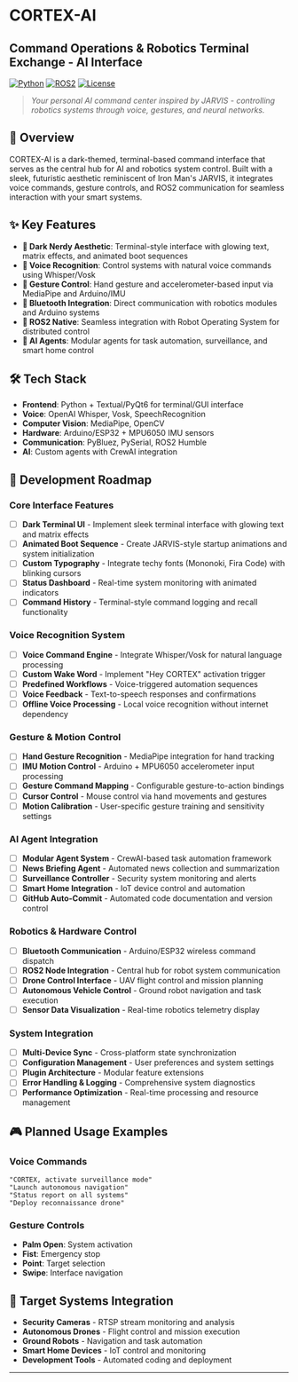 # CORTEX-AI
## Command Operations & Robotics Terminal Exchange - AI Interface

[![Python](https://img.shields.io/badge/python-3.8+-blue.svg)](https://www.python.org/downloads/)
[![ROS2](https://img.shields.io/badge/ROS2-Humble-green.svg)](https://docs.ros.org/en/humble/)
[![License](https://img.shields.io/badge/license-MIT-blue.svg)](LICENSE)

> *Your personal AI command center inspired by JARVIS - controlling robotics systems through voice, gestures, and neural networks.*

## 🎯 Overview

CORTEX-AI is a dark-themed, terminal-based command interface that serves as the central hub for AI and robotics system control. Built with a sleek, futuristic aesthetic reminiscent of Iron Man's JARVIS, it integrates voice commands, gesture controls, and ROS2 communication for seamless interaction with your smart systems.

## ✨ Key Features

- **🎨 Dark Nerdy Aesthetic**: Terminal-style interface with glowing text, matrix effects, and animated boot sequences
- **🎤 Voice Recognition**: Control systems with natural voice commands using Whisper/Vosk
- **👋 Gesture Control**: Hand gesture and accelerometer-based input via MediaPipe and Arduino/IMU
- **📡 Bluetooth Integration**: Direct communication with robotics modules and Arduino systems
- **🤖 ROS2 Native**: Seamless integration with Robot Operating System for distributed control
- **🧠 AI Agents**: Modular agents for task automation, surveillance, and smart home control

## 🛠️ Tech Stack

- **Frontend**: Python + Textual/PyQt6 for terminal/GUI interface
- **Voice**: OpenAI Whisper, Vosk, SpeechRecognition
- **Computer Vision**: MediaPipe, OpenCV
- **Hardware**: Arduino/ESP32 + MPU6050 IMU sensors
- **Communication**: PyBluez, PySerial, ROS2 Humble
- **AI**: Custom agents with CrewAI integration

## 🎯 Development Roadmap

### Core Interface Features
- [ ] **Dark Terminal UI** - Implement sleek terminal interface with glowing text and matrix effects
- [ ] **Animated Boot Sequence** - Create JARVIS-style startup animations and system initialization
- [ ] **Custom Typography** - Integrate techy fonts (Mononoki, Fira Code) with blinking cursors
- [ ] **Status Dashboard** - Real-time system monitoring with animated indicators
- [ ] **Command History** - Terminal-style command logging and recall functionality

### Voice Recognition System
- [ ] **Voice Command Engine** - Integrate Whisper/Vosk for natural language processing
- [ ] **Custom Wake Word** - Implement "Hey CORTEX" activation trigger
- [ ] **Predefined Workflows** - Voice-triggered automation sequences
- [ ] **Voice Feedback** - Text-to-speech responses and confirmations
- [ ] **Offline Voice Processing** - Local voice recognition without internet dependency

### Gesture & Motion Control
- [ ] **Hand Gesture Recognition** - MediaPipe integration for hand tracking
- [ ] **IMU Motion Control** - Arduino + MPU6050 accelerometer input processing
- [ ] **Gesture Command Mapping** - Configurable gesture-to-action bindings
- [ ] **Cursor Control** - Mouse control via hand movements and gestures
- [ ] **Motion Calibration** - User-specific gesture training and sensitivity settings

### AI Agent Integration
- [ ] **Modular Agent System** - CrewAI-based task automation framework
- [ ] **News Briefing Agent** - Automated news collection and summarization
- [ ] **Surveillance Controller** - Security system monitoring and alerts
- [ ] **Smart Home Integration** - IoT device control and automation
- [ ] **GitHub Auto-Commit** - Automated code documentation and version control

### Robotics & Hardware Control
- [ ] **Bluetooth Communication** - Arduino/ESP32 wireless command dispatch
- [ ] **ROS2 Node Integration** - Central hub for robot system communication
- [ ] **Drone Control Interface** - UAV flight control and mission planning
- [ ] **Autonomous Vehicle Control** - Ground robot navigation and task execution
- [ ] **Sensor Data Visualization** - Real-time robotics telemetry display

### System Integration
- [ ] **Multi-Device Sync** - Cross-platform state synchronization
- [ ] **Configuration Management** - User preferences and system settings
- [ ] **Plugin Architecture** - Modular feature extensions
- [ ] **Error Handling & Logging** - Comprehensive system diagnostics
- [ ] **Performance Optimization** - Real-time processing and resource management

## 🎮 Planned Usage Examples

### Voice Commands
```
"CORTEX, activate surveillance mode"
"Launch autonomous navigation"  
"Status report on all systems"
"Deploy reconnaissance drone"
```

### Gesture Controls  
- **Palm Open**: System activation
- **Fist**: Emergency stop
- **Point**: Target selection
- **Swipe**: Interface navigation

## 🤖 Target Systems Integration
- **Security Cameras** - RTSP stream monitoring and analysis
- **Autonomous Drones** - Flight control and mission execution  
- **Ground Robots** - Navigation and task automation
- **Smart Home Devices** - IoT control and monitoring
- **Development Tools** - Automated coding and deployment

---
